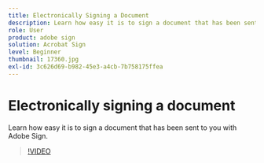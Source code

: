 ```yaml
---
title: Electronically Signing a Document
description: Learn how easy it is to sign a document that has been sent to you with Adobe Sign
role: User
product: adobe sign
solution: Acrobat Sign
level: Beginner
thumbnail: 17360.jpg
exl-id: 3c626d69-b982-45e3-a4cb-7b758175ffea
---
```

# Electronically signing a document

Learn how easy it is to sign a document that has been sent to you with Adobe Sign.

>[!VIDEO](https://video.tv.adobe.com/v/17360?hidetitle=true)
